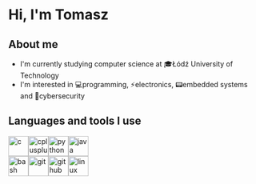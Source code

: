# Hi, I'm Tomasz
## About me
- I'm currently studying computer science at 🎓Łódź University of Technology
- I'm interested in 💻️programming, ⚡️electronics, 📟embedded systems and 🔐️cybersecurity
## Languages and tools I use
<img src="https://cdn.jsdelivr.net/gh/devicons/devicon/icons/c/c-original.svg" alt="c" width="40" height="40"/><img src="https://cdn.jsdelivr.net/gh/devicons/devicon/icons/cplusplus/cplusplus-original.svg" alt="cplusplus" width="40" height="40"/><img src="https://cdn.jsdelivr.net/gh/devicons/devicon/icons/python/python-original.svg" alt="python" width="40" height="40"/><img src="https://cdn.jsdelivr.net/gh/devicons/devicon/icons/java/java-original.svg" alt="java" width="40" height="40"/>
<br/>
<img src="https://cdn.jsdelivr.net/gh/devicons/devicon/icons/bash/bash-original.svg" alt="bash" width="40" height="40"/><img src="https://cdn.jsdelivr.net/gh/devicons/devicon/icons/git/git-original.svg" alt="git" width="40" height="40"/><img src="https://cdn.jsdelivr.net/gh/devicons/devicon/icons/github/github-original.svg" alt="github" width="40" height="40"/><img src="https://cdn.jsdelivr.net/gh/devicons/devicon/icons/linux/linux-original.svg" alt="linux" width="40" height="40"/>
